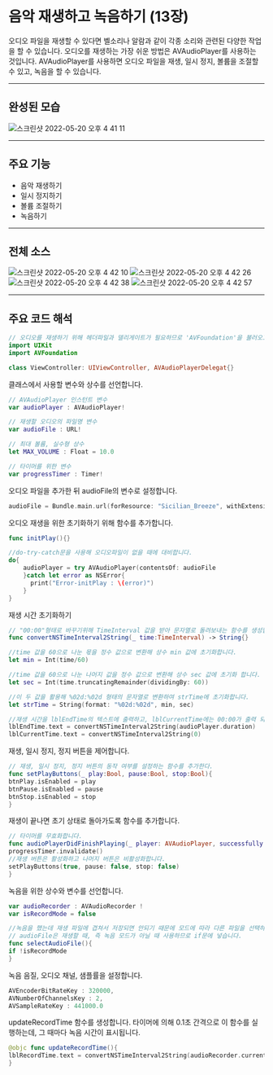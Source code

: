 # 음악 재생하고 녹음하기 (13장)
오디오 파일을 재생할 수 있다면 벨소리나 알람과 같이 각종 소리와 관련된 다양한 작업을 할 수 있습니다. 오디오를 재생하는 가장 쉬운 방법은 AVAudioPlayer를 사용하는 것입니다. 
AVAudioPlayer를 사용하면 오디오 파일을 재생, 일시 정지, 볼륨을 조절할 수 있고, 녹음을 할 수 있습니다.

---
## 완성된 모습
![스크린샷 2022-05-20 오후 4 41 11](https://user-images.githubusercontent.com/106981296/173380704-6e06042c-db84-4086-9a4e-cc5c5b01bca0.png)


---
## 주요 기능
* 음악 재생하기
* 일시 정지하기
* 볼륨 조절하기
* 녹음하기

---
## 전체 소스
![스크린샷 2022-05-20 오후 4 42 10](https://user-images.githubusercontent.com/106981296/173381241-d6875dec-c6e0-44f9-87e8-7d4defb16743.png)
![스크린샷 2022-05-20 오후 4 42 26](https://user-images.githubusercontent.com/106981296/173381294-e88ba303-c843-475b-addc-b37291b4d72f.png)
![스크린샷 2022-05-20 오후 4 42 38](https://user-images.githubusercontent.com/106981296/173381420-75d3e202-58b6-417e-9dd9-68beef72709d.png)
![스크린샷 2022-05-20 오후 4 42 57](https://user-images.githubusercontent.com/106981296/173381479-54817f9b-0077-41e9-9a99-09aab7b471e0.png)

---
## 주요 코드 해석

```SWIFT
// 오디오를 재생하기 위해 헤더파일과 델리게이트가 필요하므로 'AVFoundation'을 불러오고, 'AVAudioPlayerDelegate'선언을 추가합니다.
import UIKit
import AVFoundation

class ViewController: UIViewController, AVAudioPlayerDelegat{}
```

클래스에서 사용할 변수와 상수를 선언합니다.
```SWIFT
// AVAudioPlayer 인스턴트 변수
var audioPlayer : AVAudioPlayer!

// 재생할 오디오의 파일명 변수
var audioFile : URL!

// 최대 볼륨, 실수형 상수
let MAX_VOLUME : Float = 10.0

// 타이머를 위한 변수
var progressTimer : Timer!
```

오디오 파일을 추가한 뒤 audioFile의 변수로 설정합니다.
```SWIFT
audioFile = Bundle.main.url(forResource: "Sicilian_Breeze", withExtension: "mp3")
```


오디오 재생을 위한 초기화하기 위해 함수를 추가합니다.
```SWIFT
func initPlay(){}

//do-try-catch문을 사용해 오디오파일이 없을 때에 대비합니다.
do{
    audioPlayer = try AVAudioPlayer(contentsOf: audioFile
    }catch let error as NSError{
      print("Error-initPlay : \(error)")
    }
}
```

재생 시간 초기화하기
```SWIFT
// "00:00"형태로 바꾸기위해 TimeInterval 값을 받아 문자열로 돌려보내는 함수를 생성합니다.
func convertNSTimeInterval2String(_ time:TimeInterval) -> String{}

//time 값을 60으로 나눈 몫을 정수 값으로 변환해 상수 min 값에 초기화합니다.
let min = Int(time/60)

//time 값을 60으로 나눈 나머지 값을 정수 값으로 변환해 상수 sec 값에 초기화 합니다.
let sec = Int(time.truncatingRemainder(dividingBy: 60))

//이 두 값을 활용해 %02d:%02d 형태의 문자열로 변환하여 strTime에 초기화합니다.
let strTime = String(format: "%02d:%02d", min, sec)
```


```SWIFT
//재생 시간을 lblEndTime의 텍스트에 출력하고, lblCurrentTime에는 00:00가 출력 되도록 0의 값을 입력합니다.
lblEndTime.text = convertNSTimeInterval2String(audioPlayer.duration)
lblCurrentTime.text = convertNSTimeInterval2String(0)
```

재생, 일시 정지, 정지 버튼을 제어합니다.
```SWIFT
// 재생, 일시 정지, 정지 버튼의 동작 여부를 설정하는 함수를 추가한다.
func setPlayButtons(_ play:Bool, pause:Bool, stop:Bool){
btnPlay.isEnabled = play
btnPause.isEnabled = pause
btnStop.isEnabled = stop
}
```

재생이 끝나면 초기 상태로 돌아가도록 함수를 추가합니다.
```SWIFT
// 타이머를 무효화합니다.
func audioPlayerDidFinishPlaying(_ player: AVAudioPlayer, successfully flag: Bool){
progressTimer.invalidate()
//재생 버튼은 활성화하고 나머지 버튼은 비활성화합니다.
setPlayButtons(true, pause: false, stop: false)
}
```

녹음을 위한 상수와 변수를 선언합니다.
```SWIFT
var audioRecorder : AVAudioRecorder !
var isRecordMode = false
```

```SWIFT
//녹음을 했는데 재생 파일에 겹쳐서 저장되면 안되기 때문에 모드에 따라 다른 파일을 선택하기 위해 함수를 추가합니다.
// audioFile은 재생할 때, 즉 녹음 모드가 아닐 때 사용하므로 if문에 넣습니다.
func selectAudioFile(){
if !isRecordMode
}
```


녹음 음질, 오디오 채널, 샘플률을 설정합니다.
```SWIFT
AVEncoderBitRateKey : 320000,
AVNumberOfChannelsKey : 2,
AVSampleRateKey : 441000.0
```

updateRecordTime 함수를 생성합니다. 타이머에 의해 0.1초 간격으로 이 함수를 실행하는데, 그 때마다 녹음 시간이 표시됩니다.
```SWIFT
@objc func updateRecordTime(){
lblRecordTime.text = convertNSTimeInterval2String(audioRecorder.currentTime)
}
```
